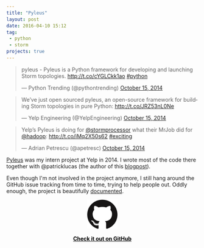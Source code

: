 ```yaml
---
title: "Pyleus"
layout: post
date: 2016-04-10 15:12
tag:
 - python
 - storm
projects: true
---
```


<blockquote class="twitter-tweet" data-lang="en" data-proofer-ignore><p lang="en" dir="ltr">pyleus - Pyleus is a Python framework for developing and launching Storm topologies. <a href="http://t.co/cYGLCkk1ao">http://t.co/cYGLCkk1ao</a> <a href="https://twitter.com/hashtag/python?src=hash">#python</a></p>&mdash; Python Trending (@pythontrending) <a href="https://twitter.com/pythontrending/status/522493412113920000">October 15, 2014</a></blockquote>
<script async src="//platform.twitter.com/widgets.js" charset="utf-8"></script>

<blockquote class="twitter-tweet" data-lang="en" data-proofer-ignore><p lang="en" dir="ltr">We’ve just open sourced pyleus, an open-source framework for building Storm topologies in pure Python: <a href="http://t.co/JRZ53nL0Ne">http://t.co/JRZ53nL0Ne</a></p>&mdash; Yelp Engineering (@YelpEngineering) <a href="https://twitter.com/YelpEngineering/status/522457196194308097">October 15, 2014</a></blockquote>
<script async src="//platform.twitter.com/widgets.js" charset="utf-8"></script>

<blockquote class="twitter-tweet" data-lang="en" data-proofer-ignore><p lang="en" dir="ltr">Yelp’s Pyleus is doing for <a href="https://twitter.com/stormprocessor">@stormprocessor</a> what their MrJob did for <a href="https://twitter.com/hadoop">@hadoop</a>: <a href="http://t.co/iMq2X50s62">http://t.co/iMq2X50s62</a> <a href="https://twitter.com/hashtag/exciting?src=hash">#exciting</a></p>&mdash; Adrian Petrescu (@apetresc) <a href="https://twitter.com/apetresc/status/522484991066771456">October 15, 2014</a></blockquote>
<script async src="//platform.twitter.com/widgets.js" charset="utf-8"></script>

[Pyleus](https://github.com/Yelp/pyleus) was my intern project at Yelp in 2014. I wrote most of the code there together with @patricklucas (the author of this [blogpost](http://engineeringblog.yelp.com/2014/10/introducing-pyleus.html)).

Even though I'm not involved in the project anymore, I still hang around the GitHub issue tracking from time to time, trying to help people out. Oddly enough, the project is beautifully [documented](https://github.com/Yelp/pyleus).

<div align="center">
<a style="color:black" href="https://github.com/Yelp/pyleus">
<img src="/assets/images/github_logo.png" alt="Check it out on GitHub">
<p><strong>Check it out on GitHub</strong></p>
</a>
</div>
